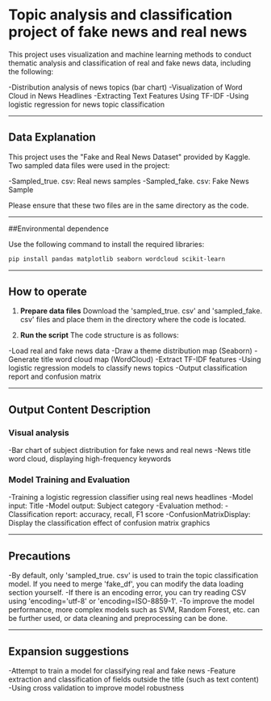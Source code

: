 # Topic analysis and classification project of fake news and real news

This project uses visualization and machine learning methods to conduct thematic analysis and classification of real and fake news data, including the following:

-Distribution analysis of news topics (bar chart)
-Visualization of Word Cloud in News Headlines
-Extracting Text Features Using TF-IDF
-Using logistic regression for news topic classification

---

## Data Explanation

This project uses the "Fake and Real News Dataset" provided by Kaggle. Two sampled data files were used in the project:

-Sampled_true. csv: Real news samples
-Sampled_fake. csv: Fake News Sample

Please ensure that these two files are in the same directory as the code.

---

##Environmental dependence

Use the following command to install the required libraries:

```bash
pip install pandas matplotlib seaborn wordcloud scikit-learn
```

---

## How to operate

1. **Prepare data files**
Download the 'sampled_true. csv' and 'sampled_fake. csv' files and place them in the directory where the code is located.

2. **Run the script**
The code structure is as follows:

-Load real and fake news data
-Draw a theme distribution map (Seaborn)
-Generate title word cloud map (WordCloud)
-Extract TF-IDF features
-Using logistic regression models to classify news topics
-Output classification report and confusion matrix

---

## Output Content Description

### Visual analysis

-Bar chart of subject distribution for fake news and real news
-News title word cloud, displaying high-frequency keywords

### Model Training and Evaluation

-Training a logistic regression classifier using real news headlines
-Model input: Title
-Model output: Subject category
-Evaluation method:
-Classification report: accuracy, recall, F1 score
-ConfusionMatrixDisplay: Display the classification effect of confusion matrix graphics

---

## Precautions

-By default, only 'sampled_true. csv' is used to train the topic classification model. If you need to merge 'fake_df', you can modify the data loading section yourself.
-If there is an encoding error, you can try reading CSV using 'encoding='utf-8' or 'encoding=ISO-8859-1'.
-To improve the model performance, more complex models such as SVM, Random Forest, etc. can be further used, or data cleaning and preprocessing can be done.

---

## Expansion suggestions

-Attempt to train a model for classifying real and fake news
-Feature extraction and classification of fields outside the title (such as text content)
-Using cross validation to improve model robustness
